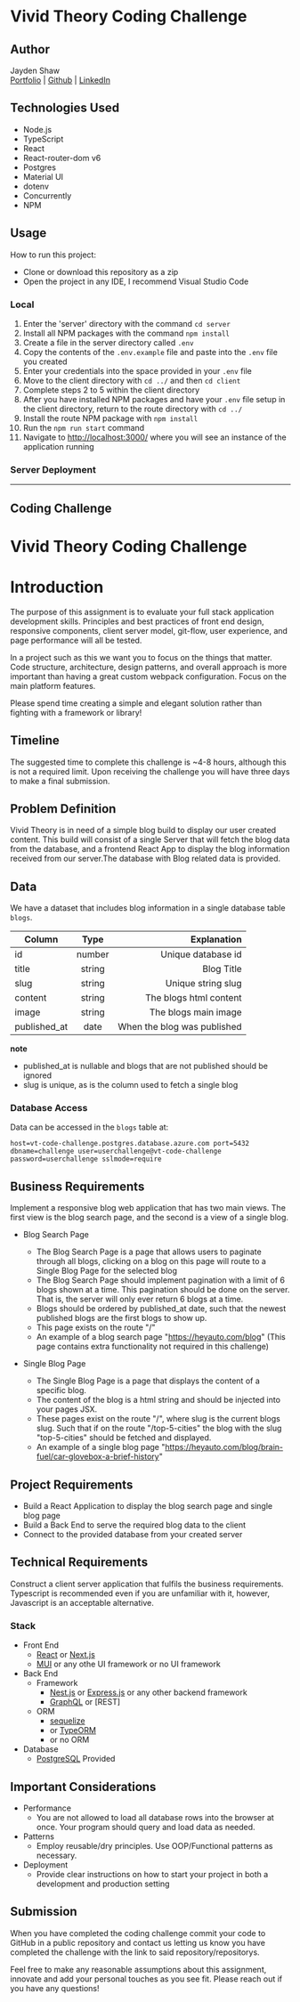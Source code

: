 # Vivid Theory Coding Challenge

## Author
Jayden Shaw\
[Portfolio](https://jaydenshaw.com/) | [Github](https://github.com/jshaw990) | [LinkedIn](https://www.linkedin.com/in/jayden-shaw)

## Technologies Used
- Node.js
- TypeScript
- React
- React-router-dom v6
- Postgres
- Material UI
- dotenv
- Concurrently
- NPM

## Usage 
How to run this project:
- Clone or download this repository as a zip
- Open the project in any IDE, I recommend Visual Studio Code

### Local
1. Enter the 'server' directory with the command `cd server`
2. Install all NPM packages with the command `npm install`
3. Create a file in the server directory called `.env`
4. Copy the contents of the `.env.example` file and paste into the `.env` file you created
5. Enter your credentials into the space provided in your `.env` file
6. Move to the client directory with `cd ../` and then `cd client`
7. Complete steps 2 to 5 within the client directory
8. After you have installed NPM packages and have your `.env` file setup in the client directory, return to the route directory with `cd ../`
9. Install the route NPM package with `npm install`
10. Run the `npm run start` command
11. Navigate to [http://localhost:3000/](http://localhost:3000/) where you will see an instance of the application running

### Server Deployment


---

## Coding Challenge

# Vivid Theory Coding Challenge

# Introduction

The purpose of this assignment is to evaluate your full stack application development skills. Principles and best practices of front end design, responsive components, client server model, git-flow, user experience, and page performance will all be tested.

In a project such as this we want you to focus on the things that matter. Code structure, architecture, design patterns, and overall approach is more important than having a great custom webpack configuration. Focus on the main platform features.

Please spend time creating a simple and elegant solution rather than fighting with a framework or library!

## Timeline

The suggested time to complete this challenge is ~4-8 hours, although this is not a required limit. Upon receiving the challenge you will have three days to make a final submission.

## Problem Definition

Vivid Theory is in need of a simple blog build to display our user created content. This build will consist of a single Server that will fetch the blog data from the database, and a frontend React App to display the blog information received from our server.The database with Blog related data is provided.  

## Data

We have a dataset that includes blog information in a single database table `blogs`.

| Column           |  Type  |                   Explanation |
| ---------------- | :----: | ----------------------------: |
| id               | number |            Unique database id |
| title            | string |                    Blog Title |    
| slug             | string |            Unique string slug |       
| content          | string |        The blogs html content |
| image            | string |          The blogs main image |
| published_at     |  date  |   When the blog was published | (nullable)


**note**
- published_at is nullable and blogs that are not published should be ignored
- slug is unique, as is the column used to fetch a single blog

### Database Access
Data can be accessed in the `blogs` table at:

`host=vt-code-challenge.postgres.database.azure.com port=5432 dbname=challenge user=userchallenge@vt-code-challenge password=userchallenge sslmode=require`

## Business Requirements

Implement a responsive blog web application that has two main views. The first view is the blog search page, and the second is a view of a single blog.

- Blog Search Page
  - The Blog Search Page is a page that allows users to paginate through all blogs, 
    clicking on a blog on this page will route to a Single Blog Page for the 
    selected blog
  - The Blog Search Page should implement pagination with a limit of 6 blogs shown 
    at a time. This pagination should be done on the server. That is, the server will
    only ever return 6 blogs at a time.
  - Blogs should be ordered by published_at date, such that the newest published blogs
    are the first blogs to show up.
  - This page exists on the route "/"
  - An example of a blog search page "https://heyauto.com/blog" (This page contains 
    extra functionality not required in this challenge)

- Single Blog Page
  - The Single Blog Page is a page that displays the content of a specific blog.
  - The content of the blog is a html string and should be injected into your pages
    JSX.
  - These pages exist on the route "/<slug>", where slug is the current blogs slug.
    Such that if on the route "/top-5-cities" the blog with the slug "top-5-cities"
    should be fetched and displayed.
  - An example of a single blog page 
    "https://heyauto.com/blog/brain-fuel/car-glovebox-a-brief-history" 

## Project Requirements
  - Build a React Application to display the blog search page and single blog page
  - Build a Back End to serve the required blog data to the client
  - Connect to the provided database from your created server

## Technical Requirements

Construct a client server application that fulfils the business requirements. Typescript is recommended even if you are unfamiliar with it, however, Javascript is an acceptable alternative.

### Stack

- Front End
  - [React](https://reactjs.org/) 
    or [Next.js](https://nextjs.org/)
  - [MUI](https://mui.com/) 
    or any othe UI framework or no UI framework
- Back End
  - Framework
    - [Nest.js](https://nestjs.com/) 
      or [Express.js](https://expressjs.com/)
      or any other backend framework
    - [GraphQL](https://graphql.org/) or [REST]
  - ORM
    - [sequelize](https://sequelize.org/)
    - or [TypeORM](https://typeorm.io/#/)
    - or no ORM
- Database
  - [PostgreSQL](https://www.postgresql.org/) Provided

## Important Considerations

- Performance
  - You are not allowed to load all database rows into the browser at once. Your program should query and load data as needed.
- Patterns
  - Employ reusable/dry principles. Use OOP/Functional patterns as necessary.
- Deployment
  - Provide clear instructions on how to start your project in both a development and production setting

## Submission

When you have completed the coding challenge commit your code to GitHub in a public repository and contact us letting us know you have completed the challenge with the link to said repository/repositorys.

Feel free to make any reasonable assumptions about this assignment, innovate and add your personal touches as you see fit. Please reach out if you have any questions!
